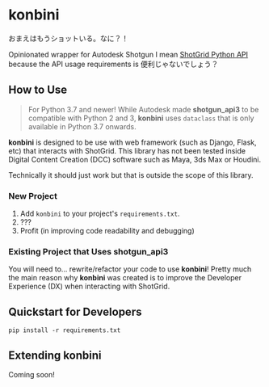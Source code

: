 # konbini
おまえはもうショットいる。なに？！

Opinionated wrapper for Autodesk Shotgun I mean [ShotGrid Python API](https://github.com/shotgunsoftware/python-api) because the API usage requirements is 便利じゃないでしょう？

## How to Use

> For Python 3.7 and newer! While Autodesk made **shotgun_api3** to be compatible with Python 2 and 3, **konbini** uses `dataclass` that is only available in Python 3.7 onwards.

**konbini** is designed to be use with web framework (such as Django, Flask, etc) that interacts with ShotGrid. This library has not been tested inside Digital Content Creation (DCC) software such as Maya, 3ds Max or Houdini.

Technically it should just work but that is outside the scope of this library.

### New Project

1. Add `konbini` to your project's `requirements.txt`.
2. ???
3. Profit (in improving code readability and debugging)

### Existing Project that Uses shotgun_api3

You will need to... rewrite/refactor your code to use **konbini**! Pretty much the main reason why **konbini** was created is to improve the Developer Experience (DX) when interacting with ShotGrid.

## Quickstart for Developers

```commandline
pip install -r requirements.txt
```

## Extending konbini

Coming soon!
